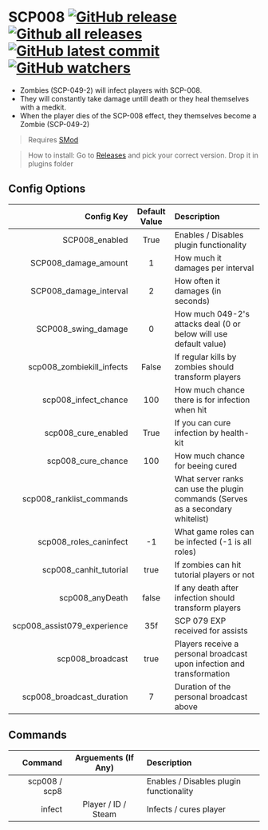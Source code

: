 # SCP008 [![GitHub release](https://img.shields.io/github/release/Rnen/SCP008.svg)](https://GitHub.com/Rnen/SCP008/releases/) [![Github all releases](https://img.shields.io/github/downloads/Rnen/SCP008/total.svg)](https://GitHub.com/Rnen/SCP008/releases/) [![GitHub latest commit](https://badgen.net/github/last-commit/Rnen/SCP008)](https://GitHub.com/Rnen/SCP008/commit/) [![GitHub watchers](https://img.shields.io/github/watchers/Rnen/SCP008.svg?style=social&label=Watch&maxAge=2592000)](https://GitHub.com/Rnen/SCP008/watchers/)




* Zombies (SCP-049-2) will infect players with SCP-008. 
* They will constantly take damage untill death or they heal themselves with a medkit. 
* When the player dies of the SCP-008 effect, they themselves become a Zombie (SCP-049-2) 

> Requires [SMod](https://github.com/Grover-c13/Smod2/)

> How to install: Go to [Releases](https://github.com/Rnen/SCP008/releases) and pick your correct version. Drop it in plugins folder

## Config Options
Config Key | Default Value | Description
--: | :--: | :--
SCP008_enabled | True | Enables / Disables plugin functionality
SCP008_damage_amount | 1 | How much it damages per interval
SCP008_damage_interval | 2 | How often it damages (in seconds)
SCP008_swing_damage | 0 | How much 049-2's attacks deal (0 or below will use default value)
scp008_zombiekill_infects | False | If regular kills by zombies should transform players
scp008_infect_chance | 100 | How much chance there is for infection when hit
scp008_cure_enabled | True | If you can cure infection by health-kit
scp008_cure_chance | 100 | How much chance for beeing cured
scp008_ranklist_commands | | What server ranks can use the plugin commands (Serves as a secondary whitelist)
scp008_roles_caninfect | -1 | What game roles can be infected (-1 is all roles)
scp008_canhit_tutorial | true | If zombies can hit tutorial players or not
scp008_anyDeath | false | If any death after infection should transform players
scp008_assist079_experience | 35f | SCP 079 EXP received for assists 
scp008_broadcast | true | Players receive a personal broadcast upon infection and transformation
scp008_broadcast_duration | 7 | Duration of the personal broadcast above

## Commands
Command | Arguements (If Any) | Description
--: | :--: | :--
scp008 / scp8 |  | Enables / Disables plugin functionality
infect | Player / ID / Steam | Infects / cures player
